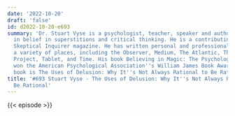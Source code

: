 ```yaml
---
date: '2022-10-20'
draft: 'false'
id: d2022-10-20-e693
summary: 'Dr. Stuart Vyse is a psychologist, teacher, speaker and author who specializes
  in belief in superstitions and critical thinking. He is a contributing editor for
  Skeptical Inquirer magazine. He has written personal and professional essays in
  a variety of places, including the Observer, Medium, The Atlantic, The Good Men
  Project, Tablet, and Time. His book Believing in Magic: The Psychology of Superstition
  won the American Psychological Association''s William James Book Award. His latest
  book is The Uses of Delusion: Why It''s Not Always Rational to Be Rational.'
title: '#693 Stuart Vyse - The Uses of Delusion: Why It''s Not Always Rational to
  Be Rational'
---
```

{{< episode >}}

